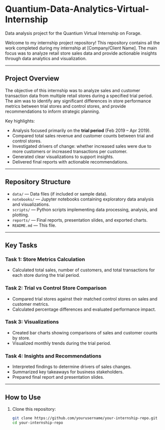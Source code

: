 # Quantium-Data-Analytics-Virtual-Internship
Data analysis project for the Quantium Virtual Internship on Forage.

Welcome to my internship project repository! This repository contains all the work completed during my internship at [Company/Client Name]. The main focus was to analyze retail store sales data and provide actionable insights through data analytics and visualization.

---

## Project Overview

The objective of this internship was to analyze sales and customer transaction data from multiple retail stores during a specified trial period. The aim was to identify any significant differences in store performance metrics between trial stores and control stores, and provide recommendations to inform strategic planning.

Key highlights:
- Analysis focused primarily on the **trial period** (Feb 2019 – Apr 2019).
- Compared total sales revenue and customer counts between trial and control stores.
- Investigated drivers of change: whether increased sales were due to more customers or increased transactions per customer.
- Generated clear visualizations to support insights.
- Delivered final reports with actionable recommendations.

---

## Repository Structure

- `data/` — Data files (if included or sample data).
- `notebooks/` — Jupyter notebooks containing exploratory data analysis and visualizations.
- `scripts/` — Python scripts implementing data processing, analysis, and plotting.
- `reports/` — Final reports, presentation slides, and exported charts.
- `README.md` — This file.

---

## Key Tasks

### Task 1: Store Metrics Calculation
- Calculated total sales, number of customers, and total transactions for each store during the trial period.

### Task 2: Trial vs Control Store Comparison
- Compared trial stores against their matched control stores on sales and customer metrics.
- Calculated percentage differences and evaluated performance impact.

### Task 3: Visualizations
- Created bar charts showing comparisons of sales and customer counts by store.
- Visualized monthly trends during the trial period.

### Task 4: Insights and Recommendations
- Interpreted findings to determine drivers of sales changes.
- Summarized key takeaways for business stakeholders.
- Prepared final report and presentation slides.

---

## How to Use

1. Clone this repository:
   ```bash
   git clone https://github.com/yourusername/your-internship-repo.git
   cd your-internship-repo

